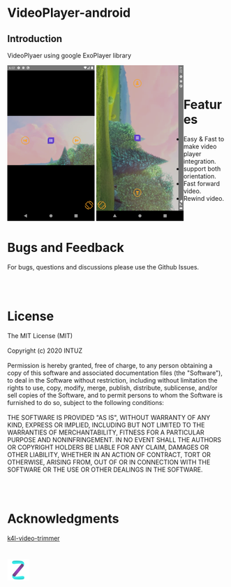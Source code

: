 # VideoPlayer-android

Introduction
------------
VideoPlyaer using google ExoPlayer library

<div style="float:left">
<img src="Screenshots/1.png" width="200">
<img src="Screenshots/2.png" width="200">
</div>

<br/><br/>
**<h1>Features</h1>**
* Easy & Fast to make video player integration.
* support both orientation.
* Fast forward video.
* Rewind video.

<br/><br/>
**<h1>Bugs and Feedback</h1>**
For bugs, questions and discussions please use the Github Issues.

<br/><br/>
**<h1>License</h1>**
The MIT License (MIT)
<br/><br/>
Copyright (c) 2020 INTUZ
<br/><br/>
Permission is hereby granted, free of charge, to any person obtaining a copy of this software and associated documentation files (the "Software"), to deal in the Software without restriction, including without limitation the rights to use, copy, modify, merge, publish, distribute, sublicense, and/or sell copies of the Software, and to permit persons to whom the Software is furnished to do so, subject to the following conditions: 
<br/><br/>
THE SOFTWARE IS PROVIDED "AS IS", WITHOUT WARRANTY OF ANY KIND, EXPRESS OR IMPLIED, INCLUDING BUT NOT LIMITED TO THE WARRANTIES OF MERCHANTABILITY, FITNESS FOR A PARTICULAR PURPOSE AND NONINFRINGEMENT. IN NO EVENT SHALL THE AUTHORS OR COPYRIGHT HOLDERS BE LIABLE FOR ANY CLAIM, DAMAGES OR OTHER LIABILITY, WHETHER IN AN ACTION OF CONTRACT, TORT OR OTHERWISE, ARISING FROM, OUT OF OR IN CONNECTION WITH THE SOFTWARE OR THE USE OR OTHER DEALINGS IN THE SOFTWARE.

<br/><br/>
<h1>Acknowledgments</h1>
<a href="https://github.com/titansgroup/k4l-video-trimmer">k4l-video-trimmer</a>

<br/>
<h1></h1>
<a href="https://www.intuz.com/" target="_blank"><img src="Screenshots/logo.jpg"></a>


